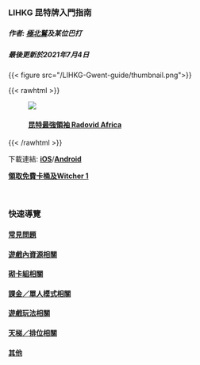 ### LIHKG 昆特牌入門指南

##### 作者: [極北鷲](https://www.playgwent.com/en/invite-a-friend/LVWFHBSH03)及某位巴打 

##### 最後更新於2021年7月4日

{{< figure src="/LIHKG-Gwent-guide/thumbnail.png">}}

{{< rawhtml >}}
<figure>
    <img src="meme.jpg" style="width: auto; height: auto;"/>
    <figcaption>
        <h4>
            <a href="https://youtu.be/b72WUMluc-I">
                昆特最強領袖 Radovid Africa
            </a>
        </h4>
    </figcaption>
</figure>
{{< /rawhtml >}}

下載連結: **[iOS](https://apps.apple.com/hk/app/gwent-the-witcher-card-game/id1466943149)**/**[Android](https://play.google.com/store/apps/details?id=com.cdprojektred.gwent)**

**[領取免費卡桶及Witcher 1](https://www.gog.com/gwent-welcome-bonus)**

&nbsp;

### 快速導覽

#### [常見問題](faq/)

#### [遊戲內資源相關](resources/)

#### [砌卡組相關](deckbuilding/)

#### [課金／單人模式相關](premium)

#### [遊戲玩法相關](gameplay/)

#### [天梯／排位相關](ladderranking/)

#### [其他](others/)
